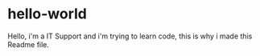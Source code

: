 # hello-world
Hello, i'm a IT Support and i'm trying to learn code, this is why i made this Readme file.
